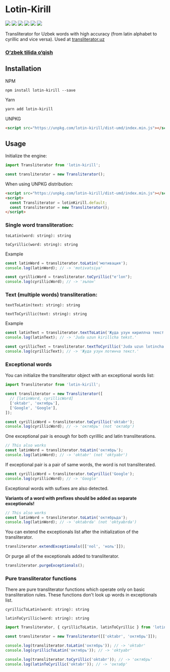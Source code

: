 # Lotin-Kirill

[![](https://github.com/diyorbek/lotin-kirill/workflows/Build/badge.svg?branch=main)](https://github.com/diyorbek/lotin-kirill/actions)
[![](https://codecov.io/gh/diyorbek/lotin-kirill/branch/main/graph/badge.svg)](https://codecov.io/gh/diyorbek/lotin-kirill)
[![](https://img.shields.io/npm/v/lotin-kirill)](https://npmjs.com/lotin-kirill)
[![](https://img.shields.io/npm/types/lotin-kirill)](https://npmjs.com/lotin-kirill)
[![](https://img.shields.io/bundlephobia/minzip/lotin-kirill)](https://bundlephobia.com/result?p=lotin-kirill)
[![](https://img.shields.io/npm/l/lotin-kirill)](https://npmjs.com/lotin-kirill)

Transliterator for Uzbek words with high accuracy (from latin alphabet to cyrillic and vice versa). Used at [transliterator.uz](https://transliterator.uz/)

### [O‘zbek tilida o‘qish](https://github.com/diyorbek/lotin-kirill/blob/master/README_UZ.md)

## Installation

NPM

```
npm install lotin-kirill --save
```

Yarn

```bash
yarn add lotin-kirill
```

UNPKG

```html
<script src="https://unpkg.com/lotin-kirill/dist-umd/index.min.js"></script>
```

## Usage

Initialize the engine:

```js
import Transliterator from 'lotin-kirill';

const transliterator = new Transliterator();
```

When using UNPKG distribution:

```html
<script src="https://unpkg.com/lotin-kirill/dist-umd/index.min.js"></script>
<script>
  const Transliterator = lotinKirill.default;
  const transliterator = new Transliterator();
</script>
```

### Single word transliteration:

`toLatin(word: string): string`

`toCyrillic(word: string): string`

Example

```js
const latinWord = transliterator.toLatin('мотивация');
console.log(latinWord); // -> 'motivatsiya'

const cyrillicWord = transliterator.toCyrillic("e'lon");
console.log(cyrillicWord); // -> 'эълон'
```

### Text (multiple words) transliteration:

`textToLatin(text: string): string`

`textToCyrillic(text: string): string`

Example

```js
const latinText = transliterator.textToLatin('Жуда узун кириллча текст.');
console.log(latinText); // -> 'Juda uzun kirillcha tekst.'

const cyrillicText = transliterator.textToCyrillic('Juda uzun lotincha tekst.');
console.log(cyrillicText); // -> 'Жуда узун лотинча текст.'
```

### Exceptional words

You can initialize the transliterator object with an exceptional words list:

```js
import Transliterator from 'lotin-kirill';

const transliterator = new Transliterator([
  // [latinWord, cyrillicWord]
  ['oktabr', 'октябрь'],
  ['Google', 'Google'],
]);

const cyrillicWord = transliterator.toCyrillic('oktabr');
console.log(cyrillicWord); // -> 'октябрь' (not 'октабр')
```

One exceptional pair is enough for both cyrilllic and latin transliterations.

```js
// This also works
const latinWord = transliterator.toLatin('октябрь');
console.log(latinWord); // -> 'oktabr' (not 'oktyabr')
```

If exceptional pair is a pair of same words, the word is not transliterated.

```js
const cyrillicWord = transliterator.toCyrillic('Google');
console.log(cyrillicWord); // -> 'Google'
```

Exceptional words with sufixes are also detected.

**Variants of a word with prefixes should be added as separate exceptionals!**

```js
// This also works
const latinWord = transliterator.toLatin('октябрьда');
console.log(latinWord); // -> 'oktabrda' (not 'oktyabrda')
```

You can extend the exceptionals list after the initialization of the transliterator.

```js
transliterator.extendExceptionals([['nol', 'ноль']]);
```

Or purge all of the exceptionals added to transliterator.

```js
transliterator.purgeExceptionals();
```

### Pure transliterator functions

There are pure transliterator functions which operate only on basic transliteration rules. These functions don't look up words in exceptionals list.

`cyrillicToLatin(word: string): string`

`latinToCyrillic(word: string): string`

```js
import Transliterator, { cyrillicToLatin, latinToCyrillic } from 'lotin-kirill';

const transliterator = new Transliterator([['oktabr', 'октябрь']]);

console.log(transliterator.toLatin('октябрь')); // -> 'oktabr'
console.log(cyrillicToLatin('октябрь')); // -> 'oktyabr'

console.log(transliterator.toCyrillic('oktabr')); // -> 'октябрь'
console.log(latinToCyrillic('oktabr')); // -> 'октабр'
```
